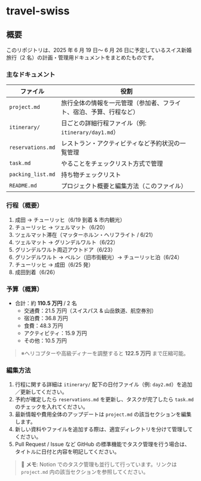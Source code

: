 # travel-swiss

## 概要
このリポジトリは、2025 年 6 月 19 日〜 6 月 26 日に予定しているスイス新婚旅行（2 名）の計画・管理用ドキュメントをまとめたものです。

### 主なドキュメント
| ファイル | 役割 |
|----------|------|
| `project.md` | 旅行全体の情報を一元管理（参加者、フライト、宿泊、予算、行程など） |
| `itinerary/` | 日ごとの詳細行程ファイル（例: `itinerary/day1.md`） |
| `reservations.md` | レストラン・アクティビティなど予約状況の一覧管理 |
| `task.md` | やることをチェックリスト方式で管理 |
| `packing_list.md` | 持ち物チェックリスト |
| `README.md` | プロジェクト概要と編集方法（このファイル） |

### 行程（概要）
1. 成田 → チューリッヒ（6/19 到着 & 市内観光）  
2. チューリッヒ → ツェルマット（6/20）  
3. ツェルマット滞在（マッターホルン・ヘリフライト / 6/21）  
4. ツェルマット → グリンデルワルト（6/22）  
5. グリンデルワルト周辺アウトドア（6/23）  
6. グリンデルワルト → ベルン（旧市街観光）→ チューリッヒ泊（6/24）  
7. チューリッヒ → 成田（6/25 発）  
8. 成田到着（6/26）

### 予算（概算）
- 合計：約 **110.5 万円** / 2 名  
  - 交通費：21.5 万円（スイスパス & 山岳鉄道、航空券別）  
  - 宿泊費：36.8 万円  
  - 食費：48.3 万円  
  - アクティビティ：15.9 万円  
  - その他：10.5 万円  
> ※ヘリコプターや高級ディナーを調整すると **122.5 万円** まで圧縮可能。

### 編集方法
1. 行程に関する詳細は `itinerary/` 配下の日付ファイル（例: `day2.md`）を追加／更新してください。  
2. 予約が確定したら `reservations.md` を更新し、タスクが完了したら `task.md` のチェックを入れてください。  
3. 最新情報や費用全体のアップデートは `project.md` の該当セクションを編集します。  
4. 新しい資料やファイルを追加する際は、適宜ディレクトリを分けて管理してください。  
5. Pull Request / Issue など GitHub の標準機能でタスク管理を行う場合は、タイトルに日付と内容を明記してください。

> 🔖 **メモ**: Notion でのタスク管理も並行して行っています。リンクは `project.md` 内の該当セクションを参照してください。